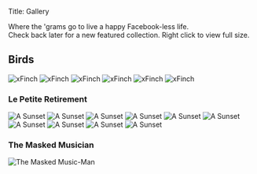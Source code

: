 Title: Gallery

Where the 'grams go to live a happy Facebook-less life.  
Check back later for a new featured collection. Right click to view full size.


## Birds

![xFinch](/images/birds/xfinch.png)
![xFinch](/images/birds/daemon.jpg)
![xFinch](/images/birds/polygon.jpg)
![xFinch](/images/birds/lasergrosbeak.jpg)
![xFinch](/images/birds/avondale.jpg)
![xFinch](/images/birds/maine.jpg)



### Le Petite Retirement

![A Sunset](/images/gallery/ilwx/ilwx-1.jpg)
![A Sunset](/images/gallery/ilwx/ilwx-6.jpg)
![A Sunset](/images/gallery/ilwx/ilwx-4.jpg)
![A Sunset](/images/gallery/ilwx/ilwx-2.jpg)
![A Sunset](/images/gallery/ilwx/ilwx-3.jpg)
![A Sunset](/images/gallery/ilwx/ilwx-5.jpg)
![A Sunset](/images/gallery/ilwx/ilwx-7.jpg)
![A Sunset](/images/gallery/ilwx/ilwx-8.jpg)
![A Sunset](/images/gallery/ilwx/ilwx-9.jpg)
![A Sunset](/images/gallery/ilwx/ilwx-10.jpg)

### The Masked Musician

![The Masked Music-Man](/images/musicman.jpg)
